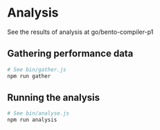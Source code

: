 # Analysis

See the results of analysis at go/bento-compiler-p1

## Gathering performance data

```bash
# See bin/gather.js
npm run gather
```

## Running the analysis

```bash
# See bin/analyse.js
npm run analysis
```

